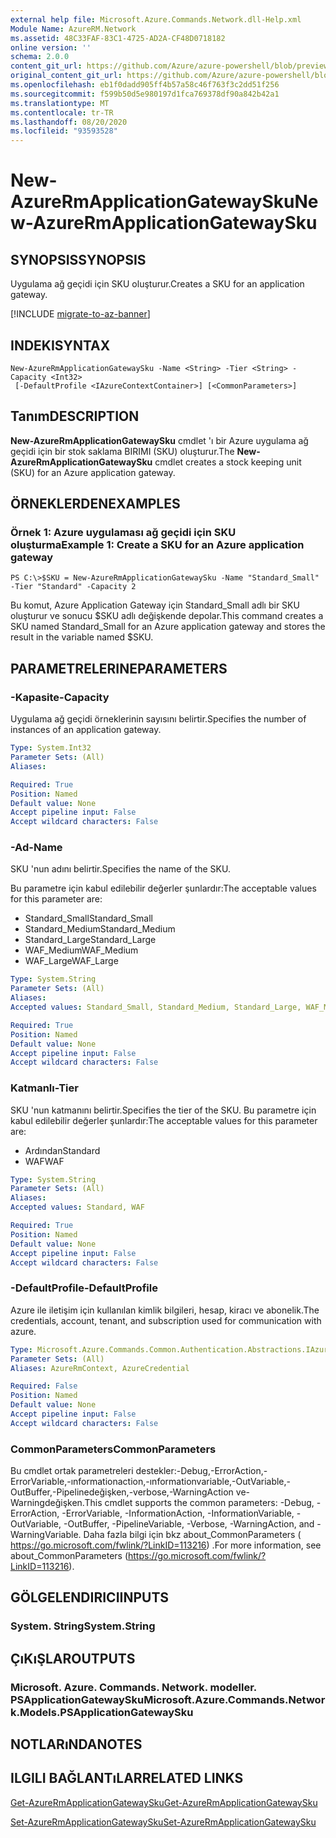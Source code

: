 ```yaml
---
external help file: Microsoft.Azure.Commands.Network.dll-Help.xml
Module Name: AzureRM.Network
ms.assetid: 48C33FAF-83C1-4725-AD2A-CF48D0718182
online version: ''
schema: 2.0.0
content_git_url: https://github.com/Azure/azure-powershell/blob/preview/src/ResourceManager/Network/Commands.Network/help/New-AzureRmApplicationGatewaySku.md
original_content_git_url: https://github.com/Azure/azure-powershell/blob/preview/src/ResourceManager/Network/Commands.Network/help/New-AzureRmApplicationGatewaySku.md
ms.openlocfilehash: eb1f0dadd905ff4b57a58c46f763f3c2dd51f256
ms.sourcegitcommit: f599b50d5e980197d1fca769378df90a842b42a1
ms.translationtype: MT
ms.contentlocale: tr-TR
ms.lasthandoff: 08/20/2020
ms.locfileid: "93593528"
---
```

# <span data-ttu-id="6a3c4-101">New-AzureRmApplicationGatewaySku</span><span class="sxs-lookup"><span data-stu-id="6a3c4-101">New-AzureRmApplicationGatewaySku</span></span>

## <span data-ttu-id="6a3c4-102">SYNOPSIS</span><span class="sxs-lookup"><span data-stu-id="6a3c4-102">SYNOPSIS</span></span>
<span data-ttu-id="6a3c4-103">Uygulama ağ geçidi için SKU oluşturur.</span><span class="sxs-lookup"><span data-stu-id="6a3c4-103">Creates a SKU for an application gateway.</span></span>

[!INCLUDE [migrate-to-az-banner](../../includes/migrate-to-az-banner.md)]

## <span data-ttu-id="6a3c4-104">INDEKI</span><span class="sxs-lookup"><span data-stu-id="6a3c4-104">SYNTAX</span></span>

```
New-AzureRmApplicationGatewaySku -Name <String> -Tier <String> -Capacity <Int32>
 [-DefaultProfile <IAzureContextContainer>] [<CommonParameters>]
```

## <span data-ttu-id="6a3c4-105">Tanım</span><span class="sxs-lookup"><span data-stu-id="6a3c4-105">DESCRIPTION</span></span>
<span data-ttu-id="6a3c4-106">**New-AzureRmApplicationGatewaySku** cmdlet 'ı bir Azure uygulama ağ geçidi için bir stok saklama BIRIMI (SKU) oluşturur.</span><span class="sxs-lookup"><span data-stu-id="6a3c4-106">The **New-AzureRmApplicationGatewaySku** cmdlet creates a stock keeping unit (SKU) for an Azure application gateway.</span></span>

## <span data-ttu-id="6a3c4-107">ÖRNEKLERDEN</span><span class="sxs-lookup"><span data-stu-id="6a3c4-107">EXAMPLES</span></span>

### <span data-ttu-id="6a3c4-108">Örnek 1: Azure uygulaması ağ geçidi için SKU oluşturma</span><span class="sxs-lookup"><span data-stu-id="6a3c4-108">Example 1: Create a SKU for an Azure application gateway</span></span>
```
PS C:\>$SKU = New-AzureRmApplicationGatewaySku -Name "Standard_Small" -Tier "Standard" -Capacity 2
```

<span data-ttu-id="6a3c4-109">Bu komut, Azure Application Gateway için Standard_Small adlı bir SKU oluşturur ve sonucu $SKU adlı değişkende depolar.</span><span class="sxs-lookup"><span data-stu-id="6a3c4-109">This command creates a SKU named Standard_Small for an Azure application gateway and stores the result in the variable named $SKU.</span></span>

## <span data-ttu-id="6a3c4-110">PARAMETRELERINE</span><span class="sxs-lookup"><span data-stu-id="6a3c4-110">PARAMETERS</span></span>

### <span data-ttu-id="6a3c4-111">-Kapasite</span><span class="sxs-lookup"><span data-stu-id="6a3c4-111">-Capacity</span></span>
<span data-ttu-id="6a3c4-112">Uygulama ağ geçidi örneklerinin sayısını belirtir.</span><span class="sxs-lookup"><span data-stu-id="6a3c4-112">Specifies the number of instances of an application gateway.</span></span>

```yaml
Type: System.Int32
Parameter Sets: (All)
Aliases: 

Required: True
Position: Named
Default value: None
Accept pipeline input: False
Accept wildcard characters: False
```

### <span data-ttu-id="6a3c4-113">-Ad</span><span class="sxs-lookup"><span data-stu-id="6a3c4-113">-Name</span></span>
<span data-ttu-id="6a3c4-114">SKU 'nun adını belirtir.</span><span class="sxs-lookup"><span data-stu-id="6a3c4-114">Specifies the name of the SKU.</span></span>

<span data-ttu-id="6a3c4-115">Bu parametre için kabul edilebilir değerler şunlardır:</span><span class="sxs-lookup"><span data-stu-id="6a3c4-115">The acceptable values for this parameter are:</span></span>

- <span data-ttu-id="6a3c4-116">Standard_Small</span><span class="sxs-lookup"><span data-stu-id="6a3c4-116">Standard_Small</span></span>
- <span data-ttu-id="6a3c4-117">Standard_Medium</span><span class="sxs-lookup"><span data-stu-id="6a3c4-117">Standard_Medium</span></span>
- <span data-ttu-id="6a3c4-118">Standard_Large</span><span class="sxs-lookup"><span data-stu-id="6a3c4-118">Standard_Large</span></span>
- <span data-ttu-id="6a3c4-119">WAF_Medium</span><span class="sxs-lookup"><span data-stu-id="6a3c4-119">WAF_Medium</span></span>
- <span data-ttu-id="6a3c4-120">WAF_Large</span><span class="sxs-lookup"><span data-stu-id="6a3c4-120">WAF_Large</span></span>

```yaml
Type: System.String
Parameter Sets: (All)
Aliases: 
Accepted values: Standard_Small, Standard_Medium, Standard_Large, WAF_Medium, WAF_Large

Required: True
Position: Named
Default value: None
Accept pipeline input: False
Accept wildcard characters: False
```

### <span data-ttu-id="6a3c4-121">Katmanlı</span><span class="sxs-lookup"><span data-stu-id="6a3c4-121">-Tier</span></span>
<span data-ttu-id="6a3c4-122">SKU 'nun katmanını belirtir.</span><span class="sxs-lookup"><span data-stu-id="6a3c4-122">Specifies the tier of the SKU.</span></span>
<span data-ttu-id="6a3c4-123">Bu parametre için kabul edilebilir değerler şunlardır:</span><span class="sxs-lookup"><span data-stu-id="6a3c4-123">The acceptable values for this parameter are:</span></span>

- <span data-ttu-id="6a3c4-124">Ardından</span><span class="sxs-lookup"><span data-stu-id="6a3c4-124">Standard</span></span>
- <span data-ttu-id="6a3c4-125">WAF</span><span class="sxs-lookup"><span data-stu-id="6a3c4-125">WAF</span></span>

```yaml
Type: System.String
Parameter Sets: (All)
Aliases: 
Accepted values: Standard, WAF

Required: True
Position: Named
Default value: None
Accept pipeline input: False
Accept wildcard characters: False
```

### <span data-ttu-id="6a3c4-126">-DefaultProfile</span><span class="sxs-lookup"><span data-stu-id="6a3c4-126">-DefaultProfile</span></span>
<span data-ttu-id="6a3c4-127">Azure ile iletişim için kullanılan kimlik bilgileri, hesap, kiracı ve abonelik.</span><span class="sxs-lookup"><span data-stu-id="6a3c4-127">The credentials, account, tenant, and subscription used for communication with azure.</span></span>

```yaml
Type: Microsoft.Azure.Commands.Common.Authentication.Abstractions.IAzureContextContainer
Parameter Sets: (All)
Aliases: AzureRmContext, AzureCredential

Required: False
Position: Named
Default value: None
Accept pipeline input: False
Accept wildcard characters: False
```

### <span data-ttu-id="6a3c4-128">CommonParameters</span><span class="sxs-lookup"><span data-stu-id="6a3c4-128">CommonParameters</span></span>
<span data-ttu-id="6a3c4-129">Bu cmdlet ortak parametreleri destekler:-Debug,-ErrorAction,-ErrorVariable,-ınformationaction,-ınformationvariable,-OutVariable,-OutBuffer,-Pipelinedeğişken,-verbose,-WarningAction ve-Warningdeğişken.</span><span class="sxs-lookup"><span data-stu-id="6a3c4-129">This cmdlet supports the common parameters: -Debug, -ErrorAction, -ErrorVariable, -InformationAction, -InformationVariable, -OutVariable, -OutBuffer, -PipelineVariable, -Verbose, -WarningAction, and -WarningVariable.</span></span> <span data-ttu-id="6a3c4-130">Daha fazla bilgi için bkz about_CommonParameters ( https://go.microsoft.com/fwlink/?LinkID=113216) .</span><span class="sxs-lookup"><span data-stu-id="6a3c4-130">For more information, see about_CommonParameters (https://go.microsoft.com/fwlink/?LinkID=113216).</span></span>

## <span data-ttu-id="6a3c4-131">GÖLGELENDIRICI</span><span class="sxs-lookup"><span data-stu-id="6a3c4-131">INPUTS</span></span>

### <span data-ttu-id="6a3c4-132">System. String</span><span class="sxs-lookup"><span data-stu-id="6a3c4-132">System.String</span></span>

## <span data-ttu-id="6a3c4-133">ÇıKıŞLAR</span><span class="sxs-lookup"><span data-stu-id="6a3c4-133">OUTPUTS</span></span>

### <span data-ttu-id="6a3c4-134">Microsoft. Azure. Commands. Network. modeller. PSApplicationGatewaySku</span><span class="sxs-lookup"><span data-stu-id="6a3c4-134">Microsoft.Azure.Commands.Network.Models.PSApplicationGatewaySku</span></span>

## <span data-ttu-id="6a3c4-135">NOTLARıNDA</span><span class="sxs-lookup"><span data-stu-id="6a3c4-135">NOTES</span></span>

## <span data-ttu-id="6a3c4-136">ILGILI BAĞLANTıLAR</span><span class="sxs-lookup"><span data-stu-id="6a3c4-136">RELATED LINKS</span></span>

[<span data-ttu-id="6a3c4-137">Get-AzureRmApplicationGatewaySku</span><span class="sxs-lookup"><span data-stu-id="6a3c4-137">Get-AzureRmApplicationGatewaySku</span></span>](./Get-AzureRmApplicationGatewaySku.md)

[<span data-ttu-id="6a3c4-138">Set-AzureRmApplicationGatewaySku</span><span class="sxs-lookup"><span data-stu-id="6a3c4-138">Set-AzureRmApplicationGatewaySku</span></span>](./Set-AzureRmApplicationGatewaySku.md)


